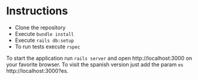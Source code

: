 # Instructions

- Clone the repository
- Execute `bundle install`
- Execute `rails db:setup`
- To run tests execute `rspec`

To start the application run `rails server` and open http://localhost:3000 on your favorite browser. To visit the spanish version just add the param `es` http://localhost:3000?es.
